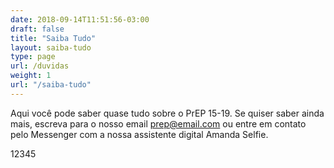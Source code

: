 ```yaml
---
date: 2018-09-14T11:51:56-03:00
draft: false
title: "Saiba Tudo"
layout: saiba-tudo
type: page
url: /duvidas
weight: 1
url: "/saiba-tudo"
---
```

Aqui você pode saber quase tudo sobre o PrEP 15-19. Se quiser saber ainda mais, escreva para o nosso email prep@email.com ou entre em contato pelo Messenger com a nossa assistente digital Amanda Selfie.

12345
